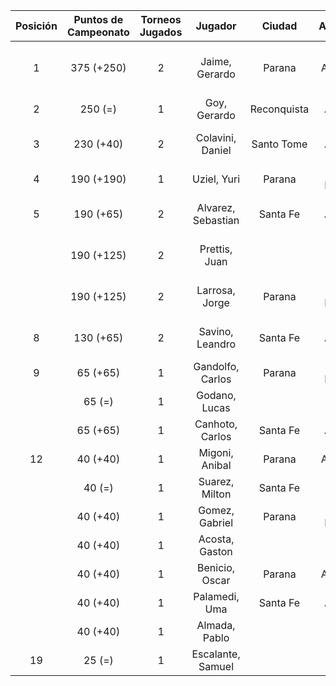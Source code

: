 |  Posición  |  Puntos de Campeonato  |  Torneos Jugados  |      Jugador       |   Ciudad    |  Afiliación  |    Puntos sumados     |
|:----------:|:----------------------:|:-----------------:|:------------------:|:-----------:|:------------:|:---------------------:|
|     1      |       375 (+250)       |         2         |   Jaime, Gerardo   |   Parana    |   Aspatem    | 250 (T02) + 125 (T01) |
|     2      |        250 (=)         |         1         |    Goy, Gerardo    | Reconquista |    ATMAR     |       250 (T01)       |
|     3      |       230 (+40)        |         2         |  Colavini, Daniel  | Santo Tome  |   Atemeli    | 190 (T01) + 40 (T02)  |
|     4      |       190 (+190)       |         1         |    Uziel, Yuri     |   Parana    | Tiro Federal |       190 (T02)       |
|     5      |       190 (+65)        |         2         | Alvarez, Sebastian |  Santa Fe   |   Atemeli    | 125 (T01) + 65 (T02)  |
|            |       190 (+125)       |         2         |   Prettis, Juan    |             |              | 125 (T02) + 65 (T01)  |
|            |       190 (+125)       |         2         |   Larrosa, Jorge   |   Parana    | Tiro Federal | 125 (T02) + 65 (T01)  |
|     8      |       130 (+65)        |         2         |  Savino, Leandro   |  Santa Fe   |   Atemeli    |  65 (T02) + 65 (T01)  |
|     9      |        65 (+65)        |         1         |  Gandolfo, Carlos  |   Parana    | Tiro Federal |       65 (T02)        |
|            |         65 (=)         |         1         |   Godano, Lucas    |             |              |       65 (T01)        |
|            |        65 (+65)        |         1         |  Canhoto, Carlos   |  Santa Fe   |   Atemeli    |       65 (T02)        |
|     12     |        40 (+40)        |         1         |   Migoni, Anibal   |   Parana    |   Aspatem    |       40 (T02)        |
|            |         40 (=)         |         1         |   Suarez, Milton   |  Santa Fe   |              |       40 (T01)        |
|            |        40 (+40)        |         1         |   Gomez, Gabriel   |   Parana    | Tiro Federal |       40 (T02)        |
|            |        40 (+40)        |         1         |   Acosta, Gaston   |             |              |       40 (T02)        |
|            |        40 (+40)        |         1         |   Benicio, Oscar   |   Parana    |   Aspatem    |       40 (T02)        |
|            |        40 (+40)        |         1         |   Palamedi, Uma    |  Santa Fe   |   Atemeli    |       40 (T02)        |
|            |        40 (+40)        |         1         |   Almada, Pablo    |             |              |       40 (T02)        |
|     19     |         25 (=)         |         1         | Escalante, Samuel  |             |              |       25 (T01)        |
